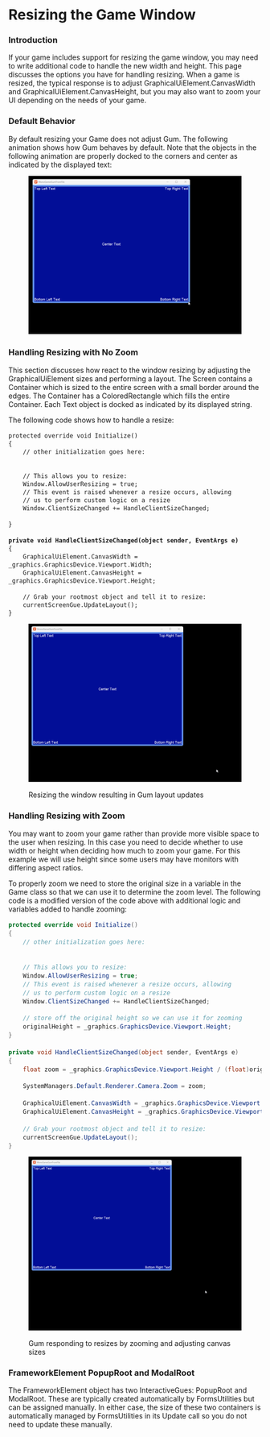 # Resizing the Game Window

### Introduction

If your game includes support for resizing the game window, you may need to write additional code to handle the new width and height. This page discusses the options you have for handling resizing. When a game is resized, the typical response is to adjust GraphicalUiElement.CanvasWidth and GraphicalUiElement.CanvasHeight, but you may also want to zoom your UI depending on the needs of your game.

### Default Behavior

By default resizing your Game does not adjust Gum. The following animation shows how Gum behaves by default. Note that the objects in the following animation are properly docked to the corners and center as indicated by the displayed text:

<figure><img src="../.gitbook/assets/20_06 44 11.gif" alt=""><figcaption></figcaption></figure>

### Handling Resizing with No Zoom

This section discusses how react to the window resizing by adjusting the GraphicalUiElement sizes and performing a layout. The Screen contains a Container which is sized to the entire screen with a small border around the edges. The Container has a ColoredRectangle which fills the entire Container. Each Text object is docked as indicated by its displayed string.

The following code shows how to handle a resize:

<pre class="language-csharp"><code class="lang-csharp">protected override void Initialize()
{
    // other initialization goes here:
    
    
    // This allows you to resize:
    Window.AllowUserResizing = true;
    // This event is raised whenever a resize occurs, allowing
    // us to perform custom logic on a resize
    Window.ClientSizeChanged += HandleClientSizeChanged;

}
<strong>
</strong><strong>private void HandleClientSizeChanged(object sender, EventArgs e)
</strong>{
    GraphicalUiElement.CanvasWidth = _graphics.GraphicsDevice.Viewport.Width;
    GraphicalUiElement.CanvasHeight = _graphics.GraphicsDevice.Viewport.Height;

    // Grab your rootmost object and tell it to resize:
    currentScreenGue.UpdateLayout();
}
</code></pre>

<figure><img src="../.gitbook/assets/20_07 01 46.gif" alt=""><figcaption><p>Resizing the window resulting in Gum layout updates</p></figcaption></figure>

### Handling Resizing with Zoom

You may want to zoom your game rather than provide more visible space to the user when resizing. In this case you need to decide whether to use width or height when deciding how much to zoom your game. For this example we will use height since some users may have monitors with differing aspect ratios.

To properly zoom we need to store the original size in a variable in the Game class so that we can use it to determine the zoom level. The following code is a modified version of the code above with additional logic and variables added to handle zooming:

```csharp
protected override void Initialize()
{
    // other initialization goes here:
    
    
    // This allows you to resize:
    Window.AllowUserResizing = true;
    // This event is raised whenever a resize occurs, allowing
    // us to perform custom logic on a resize
    Window.ClientSizeChanged += HandleClientSizeChanged;

    // store off the original height so we can use it for zooming
    originalHeight = _graphics.GraphicsDevice.Viewport.Height;
}

private void HandleClientSizeChanged(object sender, EventArgs e)
{
    float zoom = _graphics.GraphicsDevice.Viewport.Height / (float)originalHeight;
    
    SystemManagers.Default.Renderer.Camera.Zoom = zoom;

    GraphicalUiElement.CanvasWidth = _graphics.GraphicsDevice.Viewport.Width/zoom;
    GraphicalUiElement.CanvasHeight = _graphics.GraphicsDevice.Viewport.Height/zoom;

    // Grab your rootmost object and tell it to resize:
    currentScreenGue.UpdateLayout();
}
```

<figure><img src="../.gitbook/assets/20_07 03 01.gif" alt=""><figcaption><p>Gum responding to resizes by zooming and adjusting canvas sizes</p></figcaption></figure>

### FrameworkElement PopupRoot and ModalRoot

The FrameworkElement object has two InteractiveGues: PopupRoot and ModalRoot. These are typically created automatically by FormsUtilities but can be assigned manually. In either case, the size of these two containers is automatically managed by FormsUtilities in its Update call so you do not need to update these manually.
